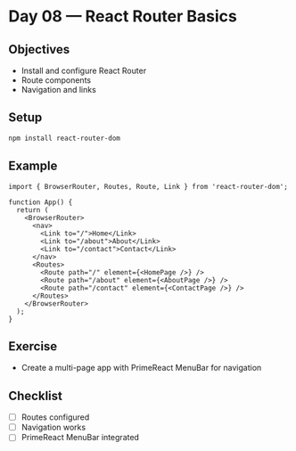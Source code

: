 # Day 08 — React Router Basics

## Objectives
- Install and configure React Router
- Route components
- Navigation and links

## Setup
```bash
npm install react-router-dom
```

## Example
```tsx
import { BrowserRouter, Routes, Route, Link } from 'react-router-dom';

function App() {
  return (
    <BrowserRouter>
      <nav>
        <Link to="/">Home</Link>
        <Link to="/about">About</Link>
        <Link to="/contact">Contact</Link>
      </nav>
      <Routes>
        <Route path="/" element={<HomePage />} />
        <Route path="/about" element={<AboutPage />} />
        <Route path="/contact" element={<ContactPage />} />
      </Routes>
    </BrowserRouter>
  );
}
```

## Exercise
- Create a multi-page app with PrimeReact MenuBar for navigation

## Checklist
- [ ] Routes configured
- [ ] Navigation works
- [ ] PrimeReact MenuBar integrated
